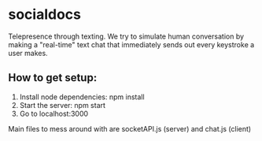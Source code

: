 # socialdocs

Telepresence through texting. We try to simulate human conversation by making a "real-time" text chat that immediately sends out every keystroke a user makes.

## How to get setup:

1. Install node dependencies: npm install
2. Start the server: npm start
3. Go to localhost:3000


Main files to mess around with are socketAPI.js (server) and chat.js (client)
